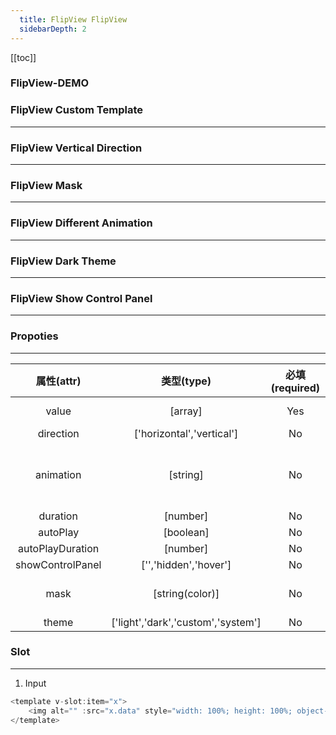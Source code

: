 ```yaml
---
  title: FlipView FlipView
  sidebarDepth: 2
---
```

  
[[toc]]

### FlipView-DEMO

<script>
export default {
    data () {
        return {
            value: [1,2,3,4,5],
            images: ['https://ae01.alicdn.com/kf/HTB1eE2mXPlxYKJjSZFuq6yYlVXay/Laeacco-Seaside-Wooden-View-Bridge-Platform-Scenic-Photography-Backgrounds-Vinyl-Custom-Photographic-Backdrops-For-Photo-Studio.jpg_640x640.jpg', 'https://ae01.alicdn.com/kf/HTB1eE2mXPlxYKJjSZFuq6yYlVXay/Laeacco-Seaside-Wooden-View-Bridge-Platform-Scenic-Photography-Backgrounds-Vinyl-Custom-Photographic-Backdrops-For-Photo-Studio.jpg_640x640.jpg', 'https://ae01.alicdn.com/kf/HTB1eE2mXPlxYKJjSZFuq6yYlVXay/Laeacco-Seaside-Wooden-View-Bridge-Platform-Scenic-Photography-Backgrounds-Vinyl-Custom-Photographic-Backdrops-For-Photo-Studio.jpg_640x640.jpg']
        }
    }
}
</script>

<fv-FlipView v-model="value">
</fv-FlipView>

### FlipView Custom Template
---
<fv-FlipView v-model="images"><template v-slot:item="x"><img alt="" :src="x.data" style="width: 100%; height: 100%; object-fit: cover;"/></template></fv-FlipView>

### FlipView Vertical Direction
---
<fv-FlipView v-model="images" direction="vertical"><template v-slot:item="x"><img alt="" :src="x.data" style="width: 100%; height: 100%; object-fit: cover;"/></template></fv-FlipView>

### FlipView Mask
---
<fv-FlipView v-model="images" mask="rgba(36,36,36,0.6)"><template v-slot:item="x"><img alt="" :src="x.data" style="width: 100%; height: 100%; object-fit: cover;"/></template></fv-FlipView>

### FlipView Different Animation
---
<fv-FlipView v-model="images" animation="fold"><template v-slot:item="x"><img alt="" :src="x.data" style="width: 100%; height: 100%; object-fit: cover;"/></template></fv-FlipView>

### FlipView Dark Theme
---
<fv-FlipView v-model="images" theme="dark"><template v-slot:item="x"><div style="position: relative; width: 100%; height: 100%; background: rgba(36,36,36,1); display: flex; justify-content: center; align-items: center;"><p style="font-size: 36px; color: whitesmoke;">Dark Theme</p></div></template></fv-FlipView>

### FlipView Show Control Panel
---
<fv-FlipView v-model="images" theme="dark" showControlPanel="hover"><template v-slot:item="x"><div style="position: relative; width: 100%; height: 100%; background: rgba(36,36,36,1); display: flex; justify-content: center; align-items: center;"><p style="font-size: 36px; color: whitesmoke;">Dark Theme</p></div></template></fv-FlipView>

### Propoties
---
|    属性(attr)    |             类型(type)             | 必填(required) | 默认值(default) |                 说明(statement)                 |
|:----------------:|:----------------------------------:|:--------------:|:---------------:|:-----------------------------------------------:|
|      value       |              [array]               |      Yes       |       []        |             Flipview template data              |
|    direction     |     ['horizontal','vertical']      |       No       |   horizontal    |                                                 |
|    animation     |              [string]              |       No       |      move       | move, moveFade, moveDifferent, glue, push, fold |
|     duration     |              [number]              |       No       |       800       |                                                 |
|     autoPlay     |             [boolean]              |       No       |      true       |                                                 |
| autoPlayDuration |              [number]              |       No       |      5000       |                                                 |
| showControlPanel |       ['','hidden','hover']        |       No       |       N/A       |                                                 |
|       mask       |          [string(color)]           |       No       |       N/A       |         The mask color of control panel         |
|      theme       | ['light','dark','custom','system'] |       No       |     system      |                                                 |

### Slot
---
1. Input

```javascript
<template v-slot:item="x">
    <img alt="" :src="x.data" style="width: 100%; height: 100%; object-fit: cover;"/>
</template>
```